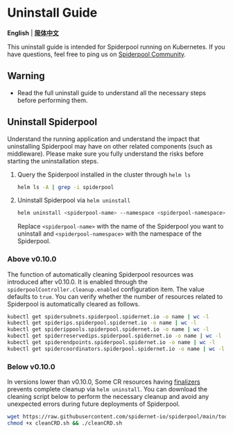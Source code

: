 # Uninstall Guide

**English** | [**简体中文**](./uninstall-zh_CN.md)

This uninstall guide is intended for Spiderpool running on Kubernetes. If you have questions, feel free to ping us on [Spiderpool Community](../../README.md#community).

## Warning

- Read the full uninstall guide to understand all the necessary steps before performing them.

## Uninstall Spiderpool

Understand the running application and understand the impact that uninstalling Spiderpool may have on other related components (such as middleware). Please make sure you fully understand the risks before starting the uninstallation steps.

1. Query the Spiderpool installed in the cluster through `helm ls`

     ```bash
     helm ls -A | grep -i spiderpool
     ```

2. Uninstall Spiderpool via `helm uninstall`

     ```bash
     helm uninstall <spiderpool-name> --namespace <spiderpool-namespace>
     ```

     Replace `<spiderpool-name>` with the name of the Spiderpool you want to uninstall and `<spiderpool-namespace>` with the namespace of the Spiderpool.

### Above v0.10.0

The function of automatically cleaning Spiderpool resources was introduced after v0.10.0. It is enabled through the `spiderpoolController.cleanup.enabled` configuration item. The value defaults to `true`. You can verify whether the number of resources related to Spiderpool is automatically cleared as follows.

```bash
kubectl get spidersubnets.spiderpool.spidernet.io -o name | wc -l
kubectl get spiderips.spiderpool.spidernet.io -o name | wc -l
kubectl get spiderippools.spiderpool.spidernet.io -o name | wc -l
kubectl get spiderreservedips.spiderpool.spidernet.io -o name | wc -l
kubectl get spiderendpoints.spiderpool.spidernet.io -o name | wc -l
kubectl get spidercoordinators.spiderpool.spidernet.io -o name | wc -l
```

### Below v0.10.0

In versions lower than v0.10.0, Some CR resources having [finalizers](https://kubernetes.io/docs/concepts/overview/working-with-objects/finalizers/) prevents complete cleanup via `helm uninstall`. You can download the cleaning script below to perform the necessary cleanup and avoid any unexpected errors during future deployments of Spiderpool.

```bash
wget https://raw.githubusercontent.com/spidernet-io/spiderpool/main/tools/scripts/cleanCRD.sh
chmod +x cleanCRD.sh && ./cleanCRD.sh
```
